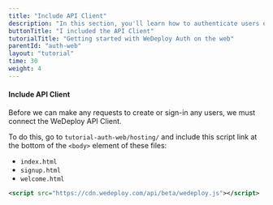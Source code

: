 ```yaml
---
title: "Include API Client"
description: "In this section, you'll learn how to authenticate users on the web using the WeDeploy API Client."
buttonTitle: "I included the API Client"
tutorialTitle: "Getting started with WeDeploy Auth on the web"
parentId: "auth-web"
layout: "tutorial"
time: 30
weight: 4
---
```


#### Include API Client

Before we can make any requests to create or sign-in any users, we must connect the WeDeploy API Client.

To do this, go to `tutorial-auth-web/hosting/` and include this script link at the bottom of the `<body>` element of these files:

<ul class="checklist">
	<li><code>index.html</code></li>
	<li><code>signup.html</code></li>
	<li><code>welcome.html</code></li>
</ul>

```xml
<script src="https://cdn.wedeploy.com/api/beta/wedeploy.js"></script>
```




